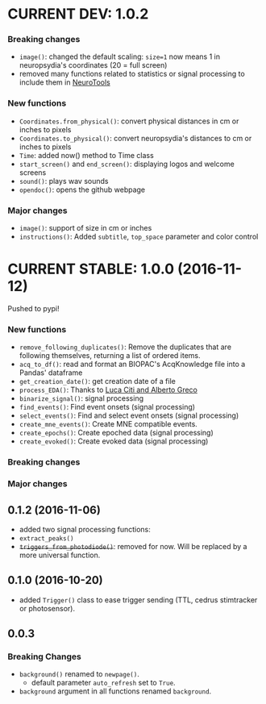 # CURRENT DEV: 1.0.2

### Breaking changes
- `image()`: changed the default scaling: `size=1` now means 1 in neuropsydia's coordinates (20 = full screen)
- removed many functions related to statistics or signal processing to include them in [NeuroTools](https://github.com/neuropsychology/NeuroTools.py)

### New functions
- `Coordinates.from_physical()`: convert physical distances in cm  or inches to pixels
- `Coordinates.to_physical()`: convert neuropsydia's distances to cm  or inches to pixels
- `Time`: added now() method to Time class
- `start_screen()` and `end_screen()`: displaying logos and welcome screens
- `sound()`: plays wav sounds
- `opendoc()`: opens the github webpage

### Major changes
- `image()`: support of size in cm or inches
- `instructions()`: Added `subtitle`, `top_space` parameter and color control

# CURRENT STABLE: 1.0.0 (2016-11-12)
Pushed to pypi!
### New functions
- `remove_following_duplicates()`: Remove the duplicates that are following themselves, returning a list of ordered items.
- `acq_to_df()`: read and format an BIOPAC's AcqKnowledge file into a Pandas' dataframe
- `get_creation_date()`: get creation date of a file
- `process_EDA()`: Thanks to [Luca Citi and Alberto Greco](http://ieeexplore.ieee.org/document/7229284/)
- `binarize_signal()`: signal processing
- `find_events()`: Find event onsets (signal processing)
- `select_events()`: Find and select event onsets (signal processing)
- `create_mne_events()`: Create MNE compatible events.
- `create_epochs()`: Create epoched data (signal processing)
- `create_evoked()`: Create evoked data (signal processing)

### Breaking changes
### Major changes


## 0.1.2 (2016-11-06)
- added two signal processing functions:
 - `extract_peaks()`
 - ~~`triggers_from_photodiode()`~~: removed for now. Will be replaced by a more universal function.


## 0.1.0 (2016-10-20)
- added `Trigger()` class to ease trigger sending (TTL, cedrus stimtracker or photosensor).

## 0.0.3
### Breaking Changes
- `background()` renamed to `newpage()`.
	- default parameter `auto_refresh` set to `True`.
- `background` argument in all functions renamed `background`.

